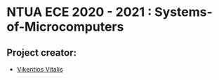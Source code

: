 # NTUA ECE 2020 - 2021 : Systems-of-Microcomputers
## Project creator:
- [Vikentios Vitalis](https://github.com/VikentiosVitalis)
